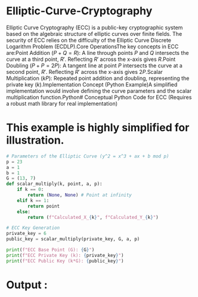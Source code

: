 # Elliptic-Curve-Cryptography
Elliptic Curve Cryptography (ECC) is a public-key cryptographic system based on the algebraic structure of elliptic curves over finite fields. The security of ECC relies on the difficulty of the Elliptic Curve Discrete Logarithm Problem (ECDLP).Core OperationsThe key concepts in ECC are:Point Addition ($P + Q = R$): A line through points $P$ and $Q$ intersects the curve at a third point, $R'$. Reflecting $R'$ across the x-axis gives $R$.Point Doubling ($P + P = 2P$): A tangent line at point $P$ intersects the curve at a second point, $R'$. Reflecting $R'$ across the x-axis gives $2P$.Scalar Multiplication ($kP$): Repeated point addition and doubling, representing the private key ($k$).Implementation Concept (Python Example)A simplified implementation would involve defining the curve parameters and the scalar multiplication function.Python# Conceptual Python Code for ECC (Requires a robust math library for real implementation)

# This example is highly simplified for illustration.
```py
# Parameters of the Elliptic Curve (y^2 = x^3 + ax + b mod p)
p = 23    
a = 1
b = 1
G = (13, 7) 
def scalar_multiply(k, point, a, p):
    if k == 0:
        return (None, None) # Point at infinity
    elif k == 1:
        return point
    else:
        return (f"Calculated_X_{k}", f"Calculated_Y_{k}") 

# ECC Key Generation
private_key = 6 
public_key = scalar_multiply(private_key, G, a, p)

print(f"ECC Base Point (G): {G}")
print(f"ECC Private Key (k): {private_key}")
print(f"ECC Public Key (k*G): {public_key}")
```
# Output :
